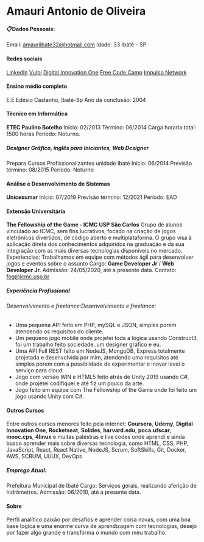 # Amauri Antonio de Oliveira
#### :clipboard:Dados Pessoais:
Email: amauriibate32@hotmail.com
Idade: 33
Ibaté - SP
#### Redes sociais 
[LinkedIn](https://www.linkedin.com/in/amauri-oliveira-058066192/)
[Vulpi](https://app.vulpi.com.br/profile_public/7439763d4d5ee4a53b5609e7ceefa1ae3ac549c6)
[Digital Innovation One](https://web.digitalinnovation.one/users/amaurioliveira)
[Free Code Camp](https://www.freecodecamp.org/fcc44c036f7-c099-441d-8ad7-271eb735cd4a)
[Impulso Network](https://impulser.me/HzWMdm)
#### Ensino médio completo
E.E Edésio Castanho, Ibaté-Sp
Ano da conclusão: 2004
#### Técnico em Informática
**ETEC Paulino Botelho**
Início: 02/2013      Término: 06/2014
Carga horaria total: 1500 horas
Período: Noturno.

##### Designer Gráfico, inglês para Iniciantes, Web Designer
Prepara Cursos Profissionalizantes unidade Ibaté
Início: 06/2014      Previsão término: 08/2015
Período: Noturno

#### Análise e Desenvolvimento de Sistemas
**Unicesumar**
Início: 07/2019    Previsão término: 12/2021
Período: EAD

#### Extensão Universitária
**The Fellowship of the Game - ICMC USP São Carlos**
Grupo de alunos vinculado ao ICMC, sem fins lucrativos, focado na criação de jogos eletrônicos divertidos, de código aberto e multiplataforma. O grupo visa à aplicação direta dos conhecimentos adquiridos na graduação e da sua integração com as mais diversas tecnologias disponíveis no mercado.
Experiencias: Trabalhamos em equipe com métodos ágil para desenvolver jogos e eventos sobre o assunto
Cargo: **Game Developer Jr** / **Web Developer Jr.**
Admissão: 24/05/2020, até a presente data.
Contato: fog@icmc.usp.br
##### Experiência Profissional
###### Desenvolvimento e freelance:Desenvolvimento e freelance:
- Uma pequena API feito em PHP, mySQL e JSON, simples porem atendendo os requisitos do cliente.
- Um pequeno jogo mobile onde projetei toda a lógica usando Construct3, foi um trabalho feito sociedade, um designer gráfico e eu.
- Uma API Full REST feito em NodeJS, MongoDB, Express totalmente projetada e desenvolvida por mim, atendendo uma requisitos até simples porem com a possiblidade de experimentar e inovar levei o serviço para cloud.
- Jogo com versão WIN e HTML5 feito atrás de Unity 2019 usando C#, onde projetei codifiquei e até fiz um pouco da arte.
- Jogo feito em equipe com The Fellowship of the Game onde foi feito um jogo usando Unity com C#.

#### Outros Cursos
Entre outros cursos menores feito pela internet: **Coursera**, **Udemy**, **Digital Innovation One**, **Rocketseat**, **Solides**, **harvard.edu**, **poca.ufscar**, **mooc.cps**, **4linux** e muitas palestras e live codes onde aprendi e ainda busco aprender mais sobre diversas tecnologia, como HTML, CSS, PHP, JavaScript, React, React Native, NodeJS, Scrum, SoftSkills, Git, Docker, AWS, SCRUM, UI/UX, DevOps

##### Emprego Atual:
Prefeitura Municipal de Ibaté
Cargo: Serviços gerais, realizando aferição de hidrômetros.
Admissão: 06/2010, até a presente data.

#### Sobre
Perfil analítico paixão por desafios e aprender coisa novas, com uma boa base logica e uma enorme curva de aprendizagem com tecnologias, desejo por fazer algo grande e transforma o mundo com meu trabalho.


<!--
**AmauriOliveira/AmauriOliveira** is a ✨ _special_ ✨ repository because its `README.md` (this file) appears on your GitHub profile.

Here are some ideas to get you started:

- 🔭 I’m currently working on ...
- 🌱 I’m currently learning ...
- 👯 I’m looking to collaborate on ...
- 🤔 I’m looking for help with ...
- 💬 Ask me about ...
- 📫 How to reach me: ...
- 😄 Pronouns: ...
- ⚡ Fun fact: ...

-->
